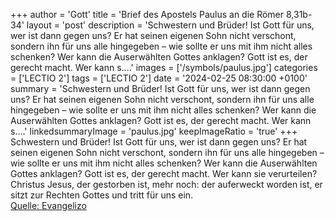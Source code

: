 +++
author = 'Gott'
title = 'Brief des Apostels Paulus an die Römer 8,31b-34'
layout = 'post'
description = 'Schwestern und Brüder! Ist Gott für uns, wer ist dann gegen uns? Er hat seinen eigenen Sohn nicht verschont, sondern ihn für uns alle hingegeben – wie sollte er uns mit ihm nicht alles schenken? Wer kann die Auserwählten Gottes anklagen? Gott ist es, der gerecht macht. Wer kann s....'
images = ['/symbols/paulus.jpg']
categories = ['LECTIO 2']
tags = ['LECTIO 2']
date = '2024-02-25 08:30:00 +0100'
summary = 'Schwestern und Brüder! Ist Gott für uns, wer ist dann gegen uns? Er hat seinen eigenen Sohn nicht verschont, sondern ihn für uns alle hingegeben – wie sollte er uns mit ihm nicht alles schenken? Wer kann die Auserwählten Gottes anklagen? Gott ist es, der gerecht macht. Wer kann s....'
linkedsummaryImage = 'paulus.jpg'
keepImageRatio = 'true'
+++
Schwestern und Brüder! Ist Gott für uns, wer ist dann gegen uns?
Er hat seinen eigenen Sohn nicht verschont, sondern ihn für uns alle hingegeben – wie sollte er uns mit ihm nicht alles schenken?
Wer kann die Auserwählten Gottes anklagen? Gott ist es, der gerecht macht.
Wer kann sie verurteilen? Christus Jesus, der gestorben ist, mehr noch: der auferweckt worden ist, er sitzt zur Rechten Gottes und tritt für uns ein.<!--more--><br> [Quelle: Evangelizo](https://evangeliumtagfuertag.org/DE/gospel)
